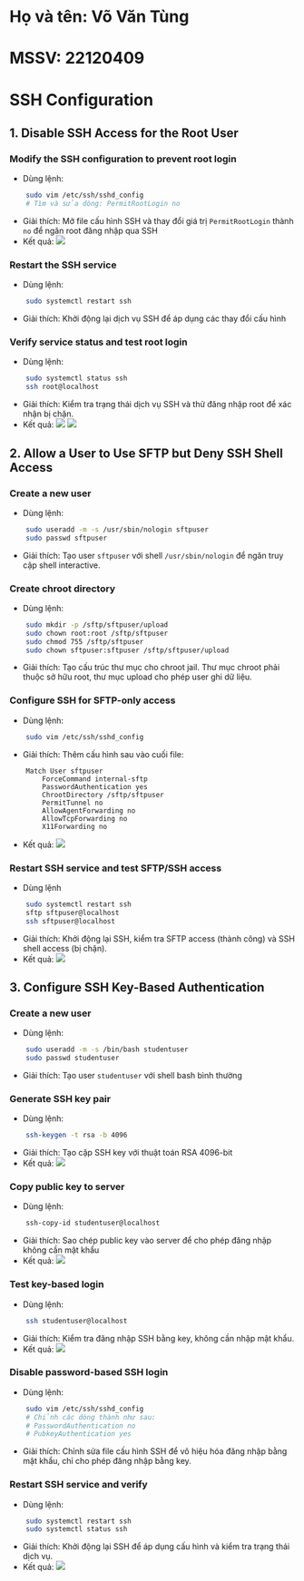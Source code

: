 # Họ và tên: Võ Văn Tùng
# MSSV: 22120409
# SSH Configuration

## 1. Disable SSH Access for the Root User

### Modify the SSH configuration to prevent root login
- Dùng lệnh:
```bash
    sudo vim /etc/ssh/sshd_config
    # Tìm và sửa dòng: PermitRootLogin no
```
- Giải thích: Mở file cấu hình SSH và thay đổi giá trị `PermitRootLogin` thành `no` để ngăn root đăng nhập qua SSH
- Kết quả: ![](https://github.com/C0smic01/Linux-Operating-System-and-Applications/blob/main/HW05/01.png?raw=true)

### Restart the SSH service
- Dùng lệnh:
```bash
    sudo systemctl restart ssh
```
- Giải thích: Khởi động lại dịch vụ SSH để áp dụng các thay đổi cấu hình


### Verify service status and test root login
- Dùng lệnh:
```bash
    sudo systemctl status ssh
    ssh root@localhost
```
- Giải thích: Kiểm tra trạng thái dịch vụ SSH và thử đăng nhập root để xác nhận bị chặn.
- Kết quả: 
![](https://github.com/C0smic01/Linux-Operating-System-and-Applications/blob/main/HW05/02.png?raw=true)
![](https://github.com/C0smic01/Linux-Operating-System-and-Applications/blob/main/HW05/10.png?raw=true)

## 2. Allow a User to Use SFTP but Deny SSH Shell Access

### Create a new user
- Dùng lệnh:
```bash
    sudo useradd -m -s /usr/sbin/nologin sftpuser
    sudo passwd sftpuser
```
- Giải thích: Tạo user `sftpuser` với shell `/usr/sbin/nologin` để ngăn truy cập shell interactive.

### Create chroot directory
- Dùng lệnh:
```bash
    sudo mkdir -p /sftp/sftpuser/upload
    sudo chown root:root /sftp/sftpuser
    sudo chmod 755 /sftp/sftpuser
    sudo chown sftpuser:sftpuser /sftp/sftpuser/upload
```
- Giải thích: Tạo cấu trúc thư mục cho chroot jail. Thư mục chroot phải thuộc sở hữu root, thư mục upload cho phép user ghi dữ liệu.

### Configure SSH for SFTP-only access
- Dùng lệnh:
```bash
    sudo vim /etc/ssh/sshd_config
```
- Giải thích: Thêm cấu hình sau vào cuối file:
```
    Match User sftpuser
        ForceCommand internal-sftp
        PasswordAuthentication yes
        ChrootDirectory /sftp/sftpuser
        PermitTunnel no
        AllowAgentForwarding no
        AllowTcpForwarding no
        X11Forwarding no
```
- Kết quả: ![](https://github.com/C0smic01/Linux-Operating-System-and-Applications/blob/main/HW05/03.png?raw=true)

### Restart SSH service and test SFTP/SSH access
- Dùng lệnh
```bash
    sudo systemctl restart ssh
    sftp sftpuser@localhost
    ssh sftpuser@localhost
```
- Giải thích: Khởi động lại SSH, kiểm tra SFTP access (thành công) và SSH shell access (bị chặn).
- Kết quả: ![](https://github.com/C0smic01/Linux-Operating-System-and-Applications/blob/main/HW05/05.png?raw=true)

## 3. Configure SSH Key-Based Authentication

### Create a new user
- Dùng lệnh:
```bash
    sudo useradd -m -s /bin/bash studentuser
    sudo passwd studentuser
```
- Giải thích: Tạo user `studentuser` với shell bash bình thường

### Generate SSH key pair
- Dùng lệnh:
```bash
    ssh-keygen -t rsa -b 4096
```
- Giải thích: Tạo cặp SSH key với thuật toán RSA 4096-bit
- Kết quả: ![](https://github.com/C0smic01/Linux-Operating-System-and-Applications/blob/main/HW05/06.png?raw=true)

### Copy public key to server
- Dùng lệnh:
```bash
    ssh-copy-id studentuser@localhost
```
- Giải thích: Sao chép public key vào server để cho phép đăng nhập không cần mật khẩu
- Kết quả: ![](https://github.com/C0smic01/Linux-Operating-System-and-Applications/blob/main/HW05/07.png?raw=true)

### Test key-based login
- Dùng lệnh:
```bash
    ssh studentuser@localhost
```
- Giải thích: Kiểm tra đăng nhập SSH bằng key, không cần nhập mật khẩu.
- Kết quả: ![](https://github.com/C0smic01/Linux-Operating-System-and-Applications/blob/main/HW05/08.png?raw=true)

### Disable password-based SSH login
- Dùng lệnh:
```bash
    sudo vim /etc/ssh/sshd_config
    # Chỉnh các dòng thành như sau:
    # PasswordAuthentication no
    # PubkeyAuthentication yes
```
- Giải thích: Chỉnh sửa file cấu hình SSH để vô hiệu hóa đăng nhập bằng mật khẩu, chỉ cho phép đăng nhập bằng key.

### Restart SSH service and verify
- Dùng lệnh:
```bash
    sudo systemctl restart ssh
    sudo systemctl status ssh
```
- Giải thích: Khởi động lại SSH để áp dụng cấu hình và kiểm tra trạng thái dịch vụ.
- Kết quả: ![](https://github.com/C0smic01/Linux-Operating-System-and-Applications/blob/main/HW05/09.png?raw=true)